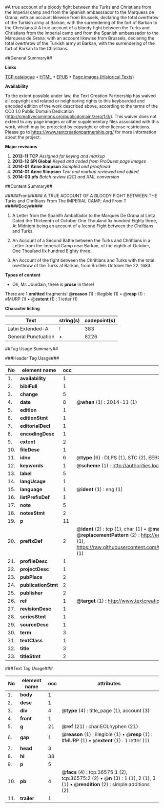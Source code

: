 #A true account of a bloody fight between the Turks and Christians from the imperial camp and from the Spanish ambasssador to the Marquess de Grana; with an account likewise from Brussels, declaring the total overthrow of the Turkish army at Barkan, with the surrendering of the fort of Barkan to the Christians.#
A true account of a bloody fight between the Turks and Christians from the imperial camp and from the Spanish ambasssador to the Marquess de Grana; with an account likewise from Brussels, declaring the total overthrow of the Turkish army at Barkan, with the surrendering of the fort of Barkan to the Christians.

##General Summary##

**Links**

[TCP catalogue](http://www.ota.ox.ac.uk/tcp/)  • 
[HTML](http://tei.it.ox.ac.uk/tcp/Texts-HTML/free/A63/A63277.html)  • 
[EPUB](http://tei.it.ox.ac.uk/tcp/Texts-EPUB/free/A63/A63277.epub) • 
[Page images (Historical Texts)](https://historicaltexts.jisc.ac.uk/eebo-99832105e)

**Availability**

To the extent possible under law, the Text Creation Partnership has waived all copyright and related or neighboring rights to this keyboarded and encoded edition of the work described above, according to the terms of the CC0 1.0 Public Domain Dedication (http://creativecommons.org/publicdomain/zero/1.0/). This waiver does not extend to any page images or other supplementary files associated with this work, which may be protected by copyright or other license restrictions. Please go to https://www.textcreationpartnership.org/ for more information about the project.

**Major revisions**

1. __2013-11__ __TCP__ *Assigned for keying and markup*
1. __2013-12__ __SPi Global__ *Keyed and coded from ProQuest page images*
1. __2014-01__ __Anne Simpson__ *Sampled and proofread*
1. __2014-01__ __Anne Simpson__ *Text and markup reviewed and edited*
1. __2014-03__ __pfs__ *Batch review (QC) and XML conversion*

##Content Summary##

#####Front#####
A TRUE ACCOUNT OF A BLOODY FIGHT BETWEEN THE Turks and Chriſtians From The IMPERIAL CAMP; And From T
#####Body#####

1. A Letter from the Spaniſh Ambaſſador to the Marques De Grana at Lintz Dated the Thirteenth of October One Thouſand ſix hundred Eighty three, At Midnight being an account of a ſecond Fight between the Chriſtians and Turks.

1. An Account of a Second Battle between the Turks and Chriſtians in a Letter from the Imperial Camp near Barkan, of the eighth of October, One Thouſand ſix hundred Eighty three.

1. An Account of the fight between the Chriſtians and Turks with the total overthrow of the Turks at Barkan, from Bruſſels October the 22. 1683.

**Types of content**

  * Oh, Mr. Jourdain, there is **prose** in there!

There are 1 **omitted** fragments! 
 @__reason__ (1) : illegible (1)  •  @__resp__ (1) : #MURP (1)  •  @__extent__ (1) : 1 letter (1)

**Character listing**


|Text|string(s)|codepoint(s)|
|---|---|---|
|Latin Extended-A|ſ|383|
|General Punctuation|•|8226|

##Tag Usage Summary##

###Header Tag Usage###

|No|element name|occ|attributes|
|---|---|---|---|
|1.|__availability__|1||
|2.|__biblFull__|1||
|3.|__change__|5||
|4.|__date__|8| @__when__ (1) : 2014-11 (1)|
|5.|__edition__|1||
|6.|__editionStmt__|1||
|7.|__editorialDecl__|1||
|8.|__encodingDesc__|1||
|9.|__extent__|2||
|10.|__fileDesc__|1||
|11.|__idno__|6| @__type__ (6) : DLPS (1), STC (2), EEBO-CITATION (1), PROQUEST (1), VID (1)|
|12.|__keywords__|1| @__scheme__ (1) : http://authorities.loc.gov/ (1)|
|13.|__label__|5||
|14.|__langUsage__|1||
|15.|__language__|1| @__ident__ (1) : eng (1)|
|16.|__listPrefixDef__|1||
|17.|__note__|5||
|18.|__notesStmt__|2||
|19.|__p__|11||
|20.|__prefixDef__|2| @__ident__ (2) : tcp (1), char (1)  •  @__matchPattern__ (2) : ([0-9\-]+):([0-9IVX]+) (1), (.+) (1)  •  @__replacementPattern__ (2) : http://eebo.chadwyck.com/downloadtiff?vid=$1&page=$2 (1), https://raw.githubusercontent.com/textcreationpartnership/Texts/master/tcpchars.xml#$1 (1)|
|21.|__profileDesc__|1||
|22.|__projectDesc__|1||
|23.|__pubPlace__|2||
|24.|__publicationStmt__|2||
|25.|__publisher__|2||
|26.|__ref__|1| @__target__ (1) : http://www.textcreationpartnership.org/docs/. (1)|
|27.|__revisionDesc__|1||
|28.|__seriesStmt__|1||
|29.|__sourceDesc__|1||
|30.|__term__|3||
|31.|__textClass__|1||
|32.|__title__|3||
|33.|__titleStmt__|2||


###Text Tag Usage###

|No|element name|occ|attributes|
|---|---|---|---|
|1.|__body__|1||
|2.|__desc__|1||
|3.|__div__|4| @__type__ (4) : title_page (1), account (3)|
|4.|__front__|1||
|5.|__g__|21| @__ref__ (21) : char:EOLhyphen (21)|
|6.|__gap__|1| @__reason__ (1) : illegible (1)  •  @__resp__ (1) : #MURP (1)  •  @__extent__ (1) : 1 letter (1)|
|7.|__head__|3||
|8.|__hi__|38||
|9.|__p__|5||
|10.|__pb__|4| @__facs__ (4) : tcp:36575:1 (2), tcp:36575:2 (2)  •  @__n__ (3) : 1 (1), 2 (1), 3 (1)  •  @__rendition__ (2) : simple:additions (2)|
|11.|__trailer__|1||
